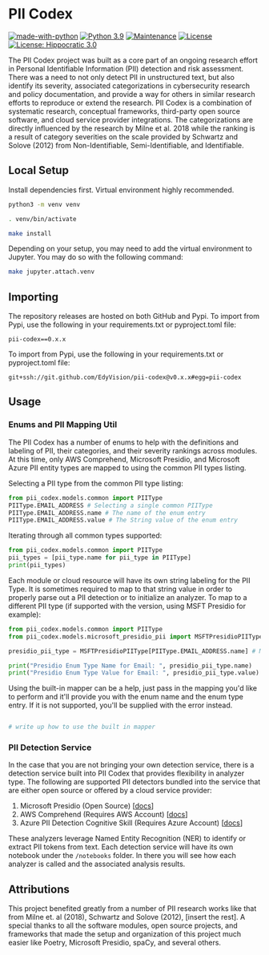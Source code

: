 # PII Codex 
[![made-with-python](https://img.shields.io/badge/Made%20with-Python-1f425f.svg)](https://www.python.org/)
[![Python 3.9](https://img.shields.io/badge/python-3.9-blue.svg)](https://www.python.org/downloads/release/python-390/)
[![Maintenance](https://img.shields.io/badge/Maintained%3F-yes-green.svg)](https://GitHub.com/Naereen/StrapDown.js/graphs/commit-activity)
[![License](https://img.shields.io/badge/License-BSD_3--Clause-blue.svg)](https://opensource.org/licenses/BSD-3-Clause)
[![License: Hippocratic 3.0](https://img.shields.io/badge/License-Hippocratic_3.0-green.svg)](https://firstdonoharm.dev)

The PII Codex project was built as a core part of an ongoing research effort in Personal Identifiable Information (PII) detection and risk assessment. There was a need to not only detect PII in unstructured text, but also identify its severity, associated categorizations in cybersecurity research and policy documentation, and provide a way for others in similar research efforts to reproduce or extend the research. PII Codex is a combination of systematic research, conceptual frameworks, third-party open source software, and cloud service provider integrations. The categorizations are directly influenced by the research by Milne et al. 2018 while the ranking is a result of category severities on the scale provided by Schwartz and Solove (2012) from Non-Identifiable, Semi-Identifiable, and Identifiable.  

## Local Setup
Install dependencies first. Virtual environment highly recommended.

```bash
python3 -m venv venv

. venv/bin/activate

make install
```

Depending on your setup, you may need to add the virtual environment to Jupyter. You may do so with the following command:
```bash
make jupyter.attach.venv
```

## Importing
The repository releases are hosted on both GitHub and Pypi. To import from Pypi, use the following in your requirements.txt or pyproject.toml file:

```
pii-codex==0.x.x
```

To import from Pypi, use the following in your requirements.txt or pyproject.toml file:

``` 
git+ssh://git.github.com/EdyVision/pii-codex@v0.x.x#egg=pii-codex
```

## Usage

### Enums and PII Mapping Util
The PII Codex has a number of enums to help with the definitions and labeling of PII, their categories, and their severity rankings across modules. At this time, only AWS Comprehend, Microsoft Presidio, and Microsoft Azure PII entity types are mapped to using the common PII types listing.

Selecting a PII type from the common PII type listing:

```python
from pii_codex.models.common import PIIType
PIIType.EMAIL_ADDRESS # Selecting a single common PIIType 
PIIType.EMAIL_ADDRESS.name # The name of the enum entry
PIIType.EMAIL_ADDRESS.value # The String value of the enum entry
```

Iterating through all common types supported:

```python
from pii_codex.models.common import PIIType
pii_types = [pii_type.name for pii_type in PIIType]
print(pii_types)
```

Each module or cloud resource will have its own string labeling for the PII Type. It is sometimes required to map to that string value in order to properly parse out a PII detection or to initialize an analyzer. To map to a different PII type (if supported with the version, using MSFT Presidio for example):

```python
from pii_codex.models.common import PIIType
from pii_codex.models.microsoft_presidio_pii import MSFTPresidioPIIType

presidio_pii_type = MSFTPresidioPIIType[PIIType.EMAIL_ADDRESS.name] # MSFT Presidio enum entry

print("Presidio Enum Type Name for Email: ", presidio_pii_type.name)
print("Presidio Enum Type Value for Email: ", presidio_pii_type.value)
```

Using the built-in mapper can be a help, just pass in the mapping you'd like to perform and it'll provide you with the enum name and the enum type entry. If it is not supported, you'll be supplied with the error instead.

```python

# write up how to use the built in mapper
```

### PII Detection Service
In the case that you are not bringing your own detection service, there is a detection service built into PII Codex that provides flexibility in analyzer type. The following are supported PII detectors bundled into the service that are either open source or offered by a cloud service provider:

<ol>
    <li>Microsoft Presidio (Open Source) [<a href="https://github.com/microsoft/presidio">docs</a>]</li>
    <li>AWS Comprehend (Requires AWS Account) [<a href="https://docs.aws.amazon.com/comprehend/latest/dg/how-pii.html">docs</a>]</li>
    <li>Azure PII Detection Cognitive Skill (Requires Azure Account) [<a href="">docs</a>]</li>
</ol>

These analyzers leverage Named Entity Recognition (NER) to identify or extract PII tokens from text. Each detection service will have its own notebook under the `/notebooks` folder. In there you will see how each analyzer is called and the associated analysis results.

## Attributions
This project benefited greatly from a number of PII research works like that from Milne et. al (2018), Schwartz and Solove (2012), [insert the rest]. A special thanks to all the software modules, open source projects, and frameworks that made the setup and organization of this project much easier like Poetry, Microsoft Presidio, spaCy, and several others.

